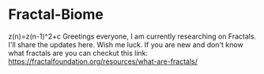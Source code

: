 # Fractal-Biome
 z(n)=z(n-1)^2+c
Greetings everyone, I am currently researching on Fractals. I'll share the updates here. Wish me luck. 
If you are new and don't know what fractals are you can checkut this link:  https://fractalfoundation.org/resources/what-are-fractals/
